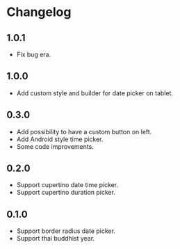 # Changelog
## 1.0.1
* Fix bug era.

## 1.0.0
* Add custom style and builder for date picker on tablet.

## 0.3.0

* Add possibility to have a custom button on left.
* Add Android style time picker.
* Some code improvements.

## 0.2.0

* Support cupertino date time picker.
* Support cupertino duration picker.

## 0.1.0

* Support border radius date picker.
* Support thai buddhist year.
